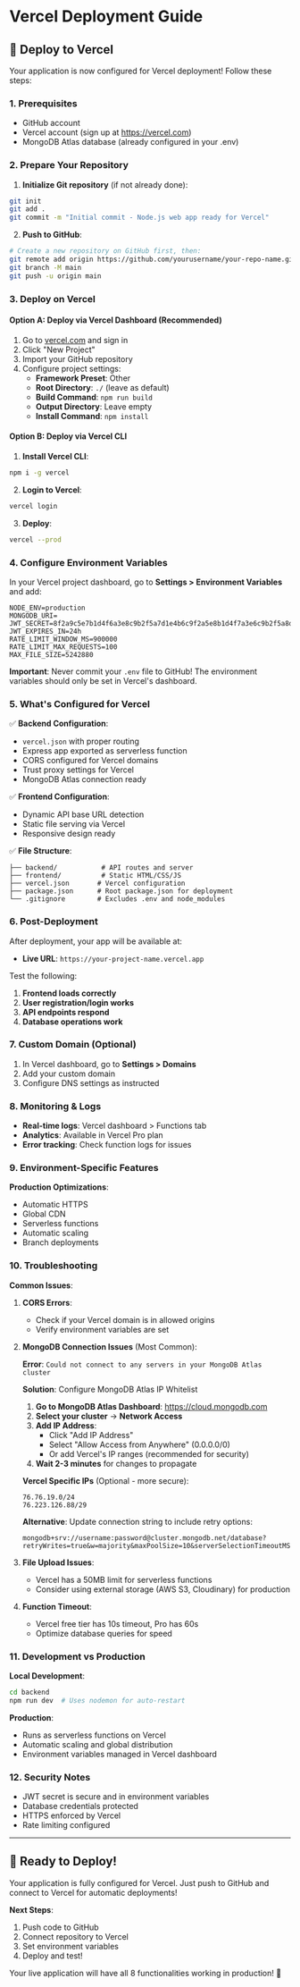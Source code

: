 # Vercel Deployment Guide

## 🚀 Deploy to Vercel

Your application is now configured for Vercel deployment! Follow these steps:

### 1. Prerequisites

- GitHub account
- Vercel account (sign up at https://vercel.com)
- MongoDB Atlas database (already configured in your .env)

### 2. Prepare Your Repository

1. **Initialize Git repository** (if not already done):
```bash
git init
git add .
git commit -m "Initial commit - Node.js web app ready for Vercel"
```

2. **Push to GitHub**:
```bash
# Create a new repository on GitHub first, then:
git remote add origin https://github.com/yourusername/your-repo-name.git
git branch -M main
git push -u origin main
```

### 3. Deploy on Vercel

#### Option A: Deploy via Vercel Dashboard (Recommended)

1. Go to [vercel.com](https://vercel.com) and sign in
2. Click "New Project"
3. Import your GitHub repository
4. Configure project settings:
   - **Framework Preset**: Other
   - **Root Directory**: `./` (leave as default)
   - **Build Command**: `npm run build`
   - **Output Directory**: Leave empty
   - **Install Command**: `npm install`

#### Option B: Deploy via Vercel CLI

1. **Install Vercel CLI**:
```bash
npm i -g vercel
```

2. **Login to Vercel**:
```bash
vercel login
```

3. **Deploy**:
```bash
vercel --prod
```

### 4. Configure Environment Variables

In your Vercel project dashboard, go to **Settings > Environment Variables** and add:

```
NODE_ENV=production
MONGODB_URI=
JWT_SECRET=8f2a9c5e7b1d4f6a3e8c9b2f5a7d1e4b6c9f2a5e8b1d4f7a3e6c9b2f5a8d1e4b7c
JWT_EXPIRES_IN=24h
RATE_LIMIT_WINDOW_MS=900000
RATE_LIMIT_MAX_REQUESTS=100
MAX_FILE_SIZE=5242880
```

**Important**: Never commit your `.env` file to GitHub! The environment variables should only be set in Vercel's dashboard.

### 5. What's Configured for Vercel

✅ **Backend Configuration**:
- `vercel.json` with proper routing
- Express app exported as serverless function
- CORS configured for Vercel domains
- Trust proxy settings for Vercel
- MongoDB Atlas connection ready

✅ **Frontend Configuration**:
- Dynamic API base URL detection
- Static file serving via Vercel
- Responsive design ready

✅ **File Structure**:
```
├── backend/           # API routes and server
├── frontend/          # Static HTML/CSS/JS
├── vercel.json       # Vercel configuration
├── package.json      # Root package.json for deployment
└── .gitignore        # Excludes .env and node_modules
```

### 6. Post-Deployment

After deployment, your app will be available at:
- **Live URL**: `https://your-project-name.vercel.app`

Test the following:
1. **Frontend loads correctly**
2. **User registration/login works**
3. **API endpoints respond**
4. **Database operations work**

### 7. Custom Domain (Optional)

1. In Vercel dashboard, go to **Settings > Domains**
2. Add your custom domain
3. Configure DNS settings as instructed

### 8. Monitoring & Logs

- **Real-time logs**: Vercel dashboard > Functions tab
- **Analytics**: Available in Vercel Pro plan
- **Error tracking**: Check function logs for issues

### 9. Environment-Specific Features

**Production Optimizations**:
- Automatic HTTPS
- Global CDN
- Serverless functions
- Automatic scaling
- Branch deployments

### 10. Troubleshooting

**Common Issues**:

1. **CORS Errors**:
   - Check if your Vercel domain is in allowed origins
   - Verify environment variables are set

2. **MongoDB Connection Issues** (Most Common):
   
   **Error**: `Could not connect to any servers in your MongoDB Atlas cluster`
   
   **Solution**: Configure MongoDB Atlas IP Whitelist
   
   1. **Go to MongoDB Atlas Dashboard**: https://cloud.mongodb.com
   2. **Select your cluster** → **Network Access**
   3. **Add IP Address**:
      - Click "Add IP Address"
      - Select "Allow Access from Anywhere" (0.0.0.0/0)
      - Or add Vercel's IP ranges (recommended for security)
   4. **Wait 2-3 minutes** for changes to propagate
   
   **Vercel Specific IPs** (Optional - more secure):
   ```
   76.76.19.0/24
   76.223.126.88/29
   ```
   
   **Alternative**: Update connection string to include retry options:
   ```
   mongodb+srv://username:password@cluster.mongodb.net/database?retryWrites=true&w=majority&maxPoolSize=10&serverSelectionTimeoutMS=5000&socketTimeoutMS=45000
   ```

3. **File Upload Issues**:
   - Vercel has a 50MB limit for serverless functions
   - Consider using external storage (AWS S3, Cloudinary) for production

4. **Function Timeout**:
   - Vercel free tier has 10s timeout, Pro has 60s
   - Optimize database queries for speed

### 11. Development vs Production

**Local Development**:
```bash
cd backend
npm run dev  # Uses nodemon for auto-restart
```

**Production**:
- Runs as serverless functions on Vercel
- Automatic scaling and global distribution
- Environment variables managed in Vercel dashboard

### 12. Security Notes

- JWT secret is secure and in environment variables
- Database credentials protected
- HTTPS enforced by Vercel
- Rate limiting configured

---

## 🎉 Ready to Deploy!

Your application is fully configured for Vercel. Just push to GitHub and connect to Vercel for automatic deployments!

**Next Steps**:
1. Push code to GitHub
2. Connect repository to Vercel
3. Set environment variables
4. Deploy and test!

Your live application will have all 8 functionalities working in production! 🚀
